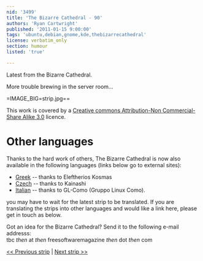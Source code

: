 ```yaml
---
nid: '3499'
title: 'The Bizarre Cathedral - 90'
authors: 'Ryan Cartwright'
published: '2011-01-15 9:00:00'
tags: 'ubuntu,debian,gnome,kde,thebizarrecathedral'
license: verbatim_only
section: humour
listed: 'true'

---
```

Latest from the Bizarre Cathedral.

More trouble brewing in the server room...

<!--break-->

=IMAGE_BIG=strip.jpg==

This work is covered by a [Creative commons Attribution-Non Commercial-Share Alike 3.0](http://creativecommons.org/licenses/by-nc-sa/3.0/) licence.

<!--break -->

# Other languages

Thanks to the hard work of others, The Bizarre Cathedral is now also available in the following languages (links below go to external sites):

* [Greek](http://elkosmas.gr/category/bizarre-cathedral/) -- thanks to Eleftherios Kosmas
* [Czech](http://bizcat-cesky.kx.cz/) -- thanks to Kainashi
* [Italian](http://www.gl-como.it/category/la-bizzarra-cattedrale/) -- thanks to GL-Como (Gruppo Linux Como).

you may have to wait for the latest strip to be translated. If you are translating the strips into other languages and would like a link here, please get in touch as below.

Got an idea for the Bizarre Cathedral? Send it to the following e-mail addresss:  
tbc _then_ at _then_ freesoftwaremagazine _then_ dot _then_ com

[<< Previous strip](http://www.freesoftwaremagazine.com/columns/bizarre_cathedral_89)
| [Next strip >>](http://www.freesoftwaremagazine.com/columns/bizarre_cathedral_91)